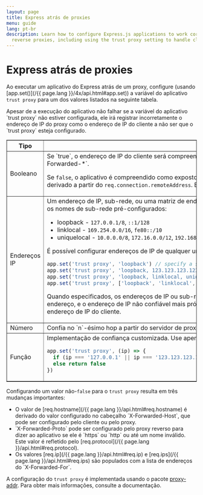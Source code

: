 ```yaml
---
layout: page
title: Express atrás de proxies
menu: guide
lang: pt-br
description: Learn how to configure Express.js applications to work correctly behind
  reverse proxies, including using the trust proxy setting to handle client IP addresses.
---
```


# Express atrás de proxies

Ao executar um aplicativo do Express atrás de um proxy,
configure (usando [app.set()](/{{ page.lang }}/4x/api.html#app.set)) a variável do
aplicativo `trust proxy` para um dos valores
listados na seguinte tabela.

<div class="doc-box doc-info" markdown="1">
Apesar de a execução do aplicativo não falhar se a variável do
aplicativo `trust proxy` não estiver configurada,
ele irá registrar incorretamente o endereço de IP do proxy como o
endereço de IP do cliente a não ser que o `trust
proxy` esteja configurado.
</div>

<table class="doctable" border="1" markdown="1">
  <thead><tr><th>Tipo</th><th>Valor</th></tr></thead>
  <tbody>
    <tr>
      <td>Booleano</td>
<td markdown="1">
Se `true`, o endereço de IP do cliente será
compreendido como a entrada mais a esquerda no cabeçalho `X-Forwarded-*`.

Se `false`, o aplicativo é compreendido como
exposto diretamente à Internet e o endereço de IP do cliente é
derivado a partir do `req.connection.remoteAddress`. Esta
é a configuração padrão.
</td>
    </tr>
    <tr>
      <td>Endereços IP</td>
<td markdown="1">
Um endereço de IP, sub-rede, ou uma matriz de endereços de IP e
sub-redes confiáveis. A lista a seguir mostra os nomes de sub-rede
pré-configurados:

* loopback - `127.0.0.1/8`, `::1/128`
* linklocal - `169.254.0.0/16`, `fe80::/10`
* uniquelocal - `10.0.0.0/8`, `172.16.0.0/12`, `192.168.0.0/16`, `fc00::/7`

É possível configurar endereços de IP de qualquer uma das
formas a seguir:

```js
app.set('trust proxy', 'loopback') // specify a single subnet
app.set('trust proxy', 'loopback, 123.123.123.123') // specify a subnet and an address
app.set('trust proxy', 'loopback, linklocal, uniquelocal') // specify multiple subnets as CSV
app.set('trust proxy', ['loopback', 'linklocal', 'uniquelocal']) // specify multiple subnets as an array
```

Quando especificados, os endereços de IP ou sub-redes são
excluídos do processo de determinação de endereço, e o endereço de
IP não confiável mais próximos do servidor de aplicativos é
determinado como o endereço de IP do cliente.
</td>
    </tr>
    <tr>
      <td>Número</td>
<td markdown="1">
Confia no `n`-ésimo hop a partir do servidor de
proxy frontal como o cliente.
</td>
    </tr>
    <tr>
      <td>Função</td>
<td markdown="1">
Implementação de confiança customizada. Use apenas se souber o que está fazendo.


```js
app.set('trust proxy', (ip) => {
  if (ip === '127.0.0.1' || ip === '123.123.123.123') return true // trusted IPs
  else return false
})
```
</td>
    </tr>
  </tbody>
</table>

Configurando um valor não-`false` para o
`trust
proxy` resulta em três mudanças importantes:

<ul>
  <li markdown="1">O valor de [req.hostname](/{{ page.lang }}/api.html#req.hostname) é
derivado do valor configurado no cabeçalho
`X-Forwarded-Host`, que pode ser configurado pelo
cliente ou pelo proxy.
  </li>
  <li markdown="1">`X-Forwarded-Proto` pode ser
configurado pelo proxy reverso para dizer ao aplicativo se ele é
`https` ou `http` ou até um nome
inválido. Este valor é refletido pelo [req.protocol](/{{ page.lang }}/api.html#req.protocol).
  </li>
  <li markdown="1">Os valores [req.ip](/{{ page.lang }}/api.html#req.ip) e
[req.ips](/{{ page.lang }}/api.html#req.ips) são populados com a lista de
endereços do `X-Forwarded-For`.
  </li>
</ul>

A configuração do `trust proxy` é
implementada usando o pacote
[proxy-addr](https://www.npmjs.com/package/proxy-addr). Para
obter mais informações, consulte a documentação.
